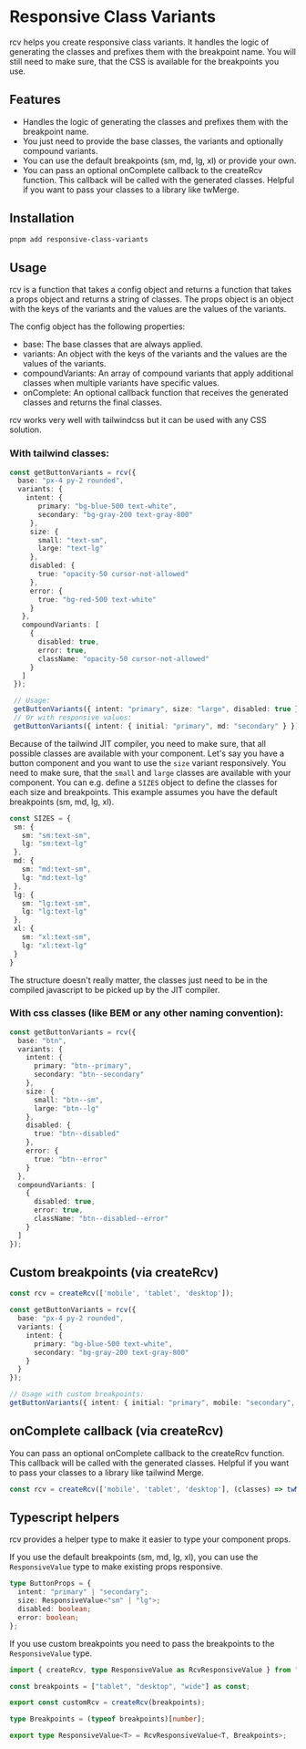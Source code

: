 # Responsive Class Variants

rcv helps you create responsive class variants. It handles the logic of generating the classes and prefixes them with the breakpoint name. You will still need to make sure, that the CSS is available for the breakpoints you use.

## Features

- Handles the logic of generating the classes and prefixes them with the breakpoint name.
- You just need to provide the base classes, the variants and optionally compound variants.
- You can use the default breakpoints (sm, md, lg, xl) or provide your own.
- You can pass an optional onComplete callback to the createRcv function. This callback will be called with the generated classes. Helpful if you want to pass your classes to a library like twMerge.

## Installation

```bash
pnpm add responsive-class-variants
```

## Usage

rcv is a function that takes a config object and returns a function that takes a props object and returns a string of classes. The props object is an object with the keys of the variants and the values are the values of the variants.

The config object has the following properties:

- base: The base classes that are always applied.
- variants: An object with the keys of the variants and the values are the values of the variants.
- compoundVariants: An array of compound variants that apply additional classes when multiple variants have specific values.
- onComplete: An optional callback function that receives the generated classes and returns the final classes.

rcv works very well with tailwindcss but it can be used with any CSS solution.

### With tailwind classes:

```ts
const getButtonVariants = rcv({
  base: "px-4 py-2 rounded",
  variants: {     
    intent: {
       primary: "bg-blue-500 text-white",
       secondary: "bg-gray-200 text-gray-800"
     },
     size: {
       small: "text-sm",
       large: "text-lg"
     },
     disabled: {
       true: "opacity-50 cursor-not-allowed"
     },
     error: {
       true: "bg-red-500 text-white"
     }
   },
   compoundVariants: [
     {
       disabled: true,
       error: true,
       className: "opacity-50 cursor-not-allowed"
     }
   ]
 });

 // Usage:
 getButtonVariants({ intent: "primary", size: "large", disabled: true })
 // Or with responsive values:
 getButtonVariants({ intent: { initial: "primary", md: "secondary" } })

 ```
 Because of the tailwind JIT compiler, you need to make sure, that all possible classes are available with your component. Let's say you have a button component and you want to use the `size` variant responsively. You need to make sure, that the `small` and `large` classes are available with your component. You can e.g. define a `SIZES` object to define the classes for each size and breakpoints. This example assumes you have the default breakpoints (sm, md, lg, xl).

 ```ts
 const SIZES = {
  sm: {
    sm: "sm:text-sm",
    lg: "sm:text-lg"
  },
  md: {
    sm: "md:text-sm",
    lg: "md:text-lg"
  },
  lg: {
    sm: "lg:text-sm",
    lg: "lg:text-lg"
  },
  xl: {
    sm: "xl:text-sm",
    lg: "xl:text-lg"
  }
 }
 ```

 The structure doesn't really matter, the classes just need to be in the compiled javascript to be picked up by the JIT compiler.

### With css classes (like BEM or any other naming convention):

```ts
const getButtonVariants = rcv({
  base: "btn",
  variants: {
    intent: {
      primary: "btn--primary",
      secondary: "btn--secondary"
    },
    size: {
      small: "btn--sm",
      large: "btn--lg"
    },
    disabled: {
      true: "btn--disabled"
    },
    error: {
      true: "btn--error"
    }
  },
  compoundVariants: [
    {
      disabled: true,
      error: true,
      className: "btn--disabled--error"
    }
  ]
});
```

## Custom breakpoints (via createRcv)

```ts
const rcv = createRcv(['mobile', 'tablet', 'desktop']);

const getButtonVariants = rcv({
  base: "px-4 py-2 rounded",
  variants: {
    intent: {
      primary: "bg-blue-500 text-white",
      secondary: "bg-gray-200 text-gray-800"
    }
  }
});

// Usage with custom breakpoints:
getButtonVariants({ intent: { initial: "primary", mobile: "secondary", desktop: "primary" } })
```

## onComplete callback (via createRcv)

You can pass an optional onComplete callback to the createRcv function. This callback will be called with the generated classes. Helpful if you want to pass your classes to a library like tailwind Merge.

```ts
const rcv = createRcv(['mobile', 'tablet', 'desktop'], (classes) => twMerge(classes));
```

## Typescript helpers

rcv provides a helper type to make it easier to type your component props.

If you use the default breakpoints (sm, md, lg, xl), you can use the `ResponsiveValue` type to make existing props responsive.

```ts
type ButtonProps = {
  intent: "primary" | "secondary";
  size: ResponsiveValue<"sm" | "lg">;
  disabled: boolean;
  error: boolean;
};
```

If you use custom breakpoints you need to pass the breakpoints to the `ResponsiveValue` type.

```ts
import { createRcv, type ResponsiveValue as RcvResponsiveValue } from "responsive-class-variants";

const breakpoints = ["tablet", "desktop", "wide"] as const;

export const customRcv = createRcv(breakpoints);

type Breakpoints = (typeof breakpoints)[number];

export type ResponsiveValue<T> = RcvResponsiveValue<T, Breakpoints>;
```
